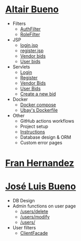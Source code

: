 # [Altair Bueno](https://github.com/Altair-Bueno/ubay/commits/master?author=Altair-Bueno)

- Filters
  - [AuthFilter](src/main/java/uma/taw/ubay/filter/AuthFilter.java)
  - [RoleFilter](src/main/java/uma/taw/ubay/filter/RoleFilter.java)
- JSP
  - [login.jsp](src/main/webapp/auth/login.jsp)
  - [register.jsp](src/main/webapp/auth/register.jsp)
  - [Vendor bids](src/main/webapp/vendor/bids/index.jsp)
  - [User bids](src/main/webapp/vendor/bids/index.jsp)
- Servlets
  - [Login](src/main/java/uma/taw/ubay/servlet/auth/Login.java)
  - [Register](src/main/java/uma/taw/ubay/servlet/auth/Register.java)
  - [Vendor Bids](src/main/java/uma/taw/ubay/servlet/vendor/bids/Index.java)
  - [User Bids](src/main/java/uma/taw/ubay/servlet/users/bids/Index.java)
  - [Create a new bid](src/main/java/uma/taw/ubay/servlet/users/bids/New.java)
- Docker
  - [Docker compose](docker-compose.yml)
  - [Ubay's Dockerfile](Dockerfile)
- Other
  - GitHub actions workflows
  - Project setup
  - [Instructions](README.md)
  - Database design & ORM
  - Custom error pages

# [Fran Hernandez](https://github.com/Altair-Bueno/ubay/commits/master?author=fran1215)


# [José Luis Bueno](https://github.com/Altair-Bueno/ubay/commits/master?author=jxtaaa)
- DB Design
- Admin functions on user page
  - [/users/delete](src/main/java/uma/taw/ubay/servlet/users/Delete.java)
  - [/users/modify](src/main/java/uma/taw/ubay/servlet/users/Modify.java)
  - [/users/](src/main/java/uma/taw/ubay/servlet/users/Users.java)
- User filters
  - [ClientFacade](src/main/java/uma/taw/ubay/dao/ClientFacade.java)
